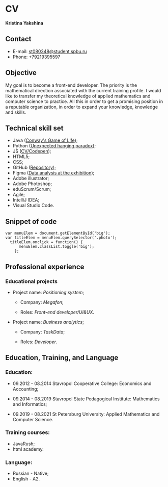 # CV

**Kristina Yakshina**

## Contact

* E-mail: st080348@student.spbu.ru
* Phone: +79219395597


## Objective

My goal is to become a front-end developer. The priority is the mathematical direction associated with the current training profile. I would like to transfer my theoretical knowledge of applied mathematics and computer science to practice. All this in order to get a promising position in a reputable organization, in order to expand your knowledge, knowledge and skills.


## Technical skill set

* Java ([Conway's Game of Life](https://github.com/yakshina/Life)); 
* Python ([Unexpected hanging paradox](https://github.com/yakshina/Unexpected-hanging-paradox)); 
* JS ([CV/Codepen](https://codepen.io/yakshina/pen/WgBggm)); 
* HTML5; 
* CSS;
* GitHub ([Repository](https://github.com/yakshina));
* Figma ([Data analysis at the exhibition](https://www.figma.com/proto/owhJwvTLlW8AWot8nvYOlr/%D0%9D%D0%B5%D0%BE%D0%BC%D0%BE%D1%80%D1%84%D0%B8%D0%B7%D0%BC-%D0%A1%D1%82%D0%B5%D0%BD%D0%B4%D1%8B-Copy?node-id=107%3A286&viewport=0%2C0%2C1&scaling=min-zoom));
* Adobe illustrator;
* Adobe Photoshop;
* eduScrum/Scrum;
* Agile;
* IntelliJ IDEA;
* Visual Studio Code.


## Snippet of code

```
var menuElem = document.getElementById('big');
var titleElem = menuElem.querySelector('.photo');
  titleElem.onclick = function() {
      menuElem.classList.toggle('big');
    }; 
```
## Professional experience

### Educational projects

* Project name: *Positioning system*;

  * Company: *Megafon*;

  * Roles: *Front-end developer/UI&UX*.

 

* Project name: *Business analytics*;

  * Company: *TaskData*;

  * Roles: *Developer*.
  

## Education, Training, and Language

### Education:

* 09.2012 - 08.2014   Stavropol Cooperative College: Economics and Accounting;

* 09.2014 - 08.2019   Stavropol State Pedagogical Institute: Mathematics and Informatics;

* 09.2019 - 08.2021   St Petersburg University: Applied Mathematics and Computer Science.

### Training courses:

* JavaRush;
* html academy.

### Language:

* Russian - Native;
* English  - A2.
